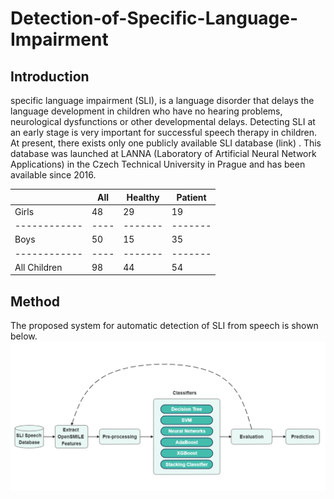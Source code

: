 # Detection-of-Specific-Language-Impairment
## Introduction
specific language impairment (SLI), is a language disorder that delays the language development in children who have no hearing problems, neurological dysfunctions or other developmental delays. Detecting SLI at an early stage is very important for successful speech therapy in children. At present, there exists only one publicly available SLI database (link) . This database was launched at LANNA (Laboratory of Artificial Neural Network Applications) in the Czech Technical University in Prague and has been available since 2016. 

|              | All  | Healthy | Patient |
| ------------ | ---- | ------- | ------- |
| Girls        | 48   | 29      | 19      |
| ------------ | ---- | ------- | ------- |
| Boys         | 50   | 15      | 35      |
| ------------ | ---- | ------- | ------- |
| All Children | 98   | 44      | 54      |

## Method
The proposed system for automatic detection of SLI from speech is shown below.
![Image alt text](/img/1.PNG)
